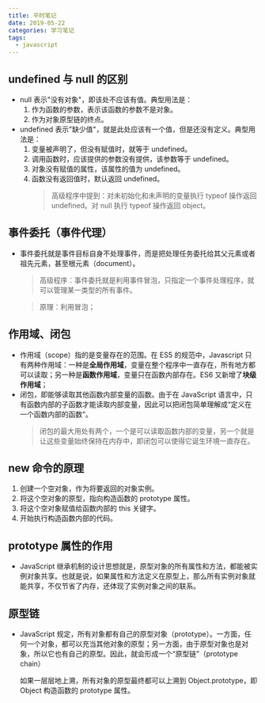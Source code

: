 ```yaml
---
title: 平时笔记
date: 2019-05-22
categories: 学习笔记
tags:
  - javascript
---
```


## undefined 与 null 的区别

- null 表示"没有对象"，即该处不应该有值。典型用法是：
  1. 作为函数的参数，表示该函数的参数不是对象。
  2. 作为对象原型链的终点。
- undefined 表示"缺少值"，就是此处应该有一个值，但是还没有定义。典型用法是：
  1. 变量被声明了，但没有赋值时，就等于 undefined。
  2. 调用函数时，应该提供的参数没有提供，该参数等于 undefined。
  3. 对象没有赋值的属性，该属性的值为 undefined。
  4. 函数没有返回值时，默认返回 undefined。
     > 高级程序中提到：对未初始化和未声明的变量执行 typeof 操作返回 undefined。对 null 执行 typeof 操作返回 object。

## 事件委托（事件代理）

- 事件委托就是事件目标自身不处理事件，而是把处理任务委托给其父元素或者祖先元素，甚至根元素（document）。

  > 高级程序：事件委托就是利用事件冒泡，只指定一个事件处理程序，就可以管理某一类型的所有事件。

  > 原理：利用冒泡；

  <!--more-->

## 作用域、闭包

- 作用域（scope）指的是变量存在的范围。在 ES5 的规范中，Javascript 只有两种作用域：一种是**全局作用域**，变量在整个程序中一直存在，所有地方都可以读取；另一种是**函数作用域**，变量只在函数内部存在。ES6 又新增了**块级作用域**；
- 闭包，即能够读取其他函数内部变量的函数。由于在 JavaScript 语言中，只有函数内部的子函数才能读取内部变量，因此可以把闭包简单理解成“定义在一个函数内部的函数”。
  > 闭包的最大用处有两个，一个是可以读取函数内部的变量，另一个就是让这些变量始终保持在内存中，即闭包可以使得它诞生环境一直存在。

## new 命令的原理

1. 创建一个空对象，作为将要返回的对象实例。
2. 将这个空对象的原型，指向构造函数的 prototype 属性。
3. 将这个空对象赋值给函数内部的 this 关键字。
4. 开始执行构造函数内部的代码。

## prototype 属性的作用

- JavaScript 继承机制的设计思想就是，原型对象的所有属性和方法，都能被实例对象共享。也就是说，如果属性和方法定义在原型上，那么所有实例对象就能共享，不仅节省了内存，还体现了实例对象之间的联系。

## 原型链

- JavaScript 规定，所有对象都有自己的原型对象（prototype）。一方面，任何一个对象，都可以充当其他对象的原型；另一方面，由于原型对象也是对象，所以它也有自己的原型。因此，就会形成一个“原型链”（prototype chain）

  如果一层层地上溯，所有对象的原型最终都可以上溯到 Object.prototype，即 Object 构造函数的 prototype 属性。
